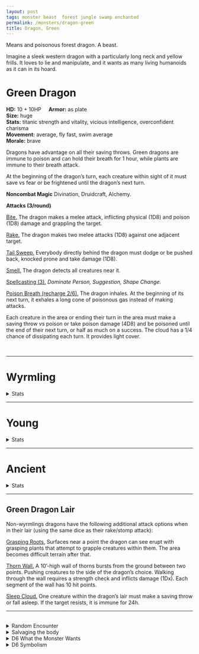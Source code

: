 ```yaml
---
layout: post
tags: monster beast  forest jungle swamp enchanted
permalink: /monsters/dragon-green
title: Dragon, Green
---
```


Means and poisonous forest dragon. A beast.

Imagine a sleek western dragon with a particularly long neck and yellow frills. It loves to lie and manipulate, and it wants as many living humanoids as it can in its hoard.

# Green Dragon

**HD:** 10 + 10HP  &nbsp; &nbsp;  **Armor:** as plate <br>
**Size:** huge <br>
**Stats:** titanic strength and vitality, vicious intelligence, overconfident charisma<br>
**Movement:** average, fly fast, swim average <br>
**Morale:** brave <br>

Dragons have advantage on all their saving throws. Green dragons are immune to poison and can hold their breath for 1 hour, while plants are immune to their breath attack.

At the beginning of the dragon’s turn, each creature within sight of it must save vs fear or be frightened until the dragon’s next turn.

**Noncombat Magic**
Divination, Druidcraft, Alchemy.

**Attacks (3/round)**

<ins>Bite.</ins> The dragon makes a melee attack, inflicting physical (1D8) and poison (1D8) damage and grappling the target.

<ins>Rake.</ins> The dragon makes two melee attacks (1D8) against one adjacent target.

<ins>Tail Sweep.</ins> Everybody directly behind the dragon must dodge or be pushed back, knocked prone and take damage (1D8).

<ins>Smell.</ins> The dragon detects all creatures near it.

<ins>Spellcasting (3).</ins> *Dominate Person, Suggestion, Shape Change.*

<ins>Poison Breath (recharge 2/6).</ins> The dragon inhales. At the beginning of its next turn, it exhales a long cone of poisonous gas instead of making attacks.

Each creature in the area or ending their turn in the area must make a saving throw vs poison or take poison damage (4D8) and be poisoned until the end of their next turn, or half as much on a success. The cloud has a 1/4 chance of dissipating each turn. It provides light cover.

<br>

---

# Wyrmling
<details markdown="1">
<summary>Stats</summary>
**HD:** 3 + 3HP  &nbsp; &nbsp;  **Armor:** as mail <br>
**Size:** medium <br>
**Stats:** strong and sly<br>
**Movement:** average, fly fast, swim average <br>
**Morale:** brave <br>

Dragons have advantage on all their saving throws. Green dragons are immune to poison and can hold their breath for 1 hour, while plants are immune to their breath attack.

**Attacks (1/round)**

<ins>Bite.</ins> The dragon makes a melee attack, inflicting physical (1D6) and poison (1D4) damage and grappling the target.

<ins>Rake.</ins> The dragon makes two melee attacks (1D6) against one adjacent target.

<ins>Smell.</ins> The dragon detects all creatures near it.

<ins>Poison Breath (recharge 2/6).</ins> The dragon inhales. At the beginning of its next turn, it exhales a small cone of poisonous gas instead of making attacks.

Each creature in the area or ending their turn in the area must make a saving throw vs poison or take poison damage (4D4) and be poisoned until the end of their next turn, or half as much on a success. The cloud has a 1/4 chance of dissipating each turn. It provides light cover.
</details>

---

# Young
<details markdown="1">
<summary>Stats</summary>
**HD:** 6 + 6HP  &nbsp; &nbsp;  **Armor:** as plate <br>
**Size:** large <br>
**Stats:** strong, sly, sturdy and charismatic<br>
**Movement:** average, fly fast, swim average <br>
**Morale:** brave <br>

Dragons have advantage on all their saving throws. Green dragons are immune to poison and can hold their breath for 1 hour, while plants are immune to their breath attack.

**Attacks (2/round)**

<ins>Bite.</ins> The dragon makes a melee attack, inflicting physical (1D6) and poison (1D6) damage and grappling the target.

<ins>Rake.</ins> The dragon makes two melee attacks (1D6) against one adjacent target.

<ins>Tail Sweep.</ins> Everybody directly behind the dragon must dodge or be pushed back, knocked prone and take damage (1D6).

<ins>Smell.</ins> The dragon detects all creatures near it.

<ins>Spellcasting (3).</ins> *Dominate Person, Suggestion.*

<ins>Poison Breath (recharge 2/6).</ins> The dragon inhales. At the beginning of its next turn, it exhales a short cone of poisonous gas instead of making attacks.

Each creature in the area or ending their turn in the area must make a saving throw vs poison or take poison damage (4D6) and be poisoned until the end of their next turn, or half as much on a success. The cloud has a 1/4 chance of dissipating each turn. It provides light cover.
</details>

 ---

# Ancient
<details markdown="1">
<summary>Stats</summary>
**HD:** 10 + 30HP  &nbsp; &nbsp;  **Armor:** as plate <br>
**Size:** gargantuan <br>
**Stats:** epic<br>
**Movement:** average, fly fast, swim average <br>
**Morale:** brave <br>

Dragons have advantage on all their saving throws. Green dragons are immune to poison and can hold their breath for 1 hour, while plants are immune to their breath attack.

At the beginning of the dragon’s turn, each creature within sight of it must save vs fear or be frightened until the dragon’s next turn.

The dragon’s wings spread poisonous gas as it moves, leaving a trail of gas. Each creature chasing the dragon or ending their turn close to it must make a saving throw vs poison or take poison damage (1D10) and be poisoned until the end of their next turn. The cloud has a 1/4 chance of dissipating each turn. It provides light cover.

**Attacks (3/round)**

<ins>Bite.</ins> The dragon makes a melee attack, inflicting physical (1D10) and poison (1D10) damage and grappling the target.

<ins>Stomp.</ins> The dragon stomps two targets adjacent to each other. They take damage (1D10) if they fail to dodge. This attack does double damage to objects.

<ins>Tail Sweep.</ins> Everybody directly behind the dragon must dodge or be pushed back, knocked prone and take damage (1D10).

<ins>Swallow.</ins> The dragon throws one grappled target into the air and swallows it if it fails to dodge it. The swallowed creature is blinded, can't breathe and takes poison damage (1D10) at the beginning of each of its turns.

<ins>Smell.</ins> The dragon detects all creatures near it.

<ins>Spellcasting (4).</ins> *Dominate Person, Plant Growth, Suggestion, Shape Change.*

<ins>Poison Breath (recharge 2/6).</ins> The dragon inhales. At the beginning of its next turn, it exhales a short cone of poisonous gas instead of making attacks.

Each creature in the area or ending their turn in the area must make a saving throw vs poison or take poison damage (4D10) and be poisoned until the end of their next turn, or half as much on a success. The cloud has a 1/4 chance of dissipating each turn. It provides light cover.
</details>

 ---

## Green Dragon Lair

Non-wyrmlings dragons have the following additional attack options when in their lair (using the same dice as their rake/stomp attack):

<ins>Grasping Roots.</ins> Surfaces near a point the dragon can see erupt with grasping plants that attempt to grapple creatures within them. The area becomes difficult terrain after that.

<ins>Thorn Wall.</ins> A 10’-high wall of thorns bursts from the ground between two points. Pushing creatures to the side of the dragon’s choice. Walking through the wall requires a strength check and inflicts damage (1Dx). Each segment of the wall has 10 hit points.

<ins>Sleep Cloud.</ins> One creature within the dragon’s lair must make a saving throw or fall asleep. If the target resists, it is immune for 24h.

 ---

<br>

<details markdown="1">
<summary>Random Encounter</summary>
1. **Monster:** 1 green dragon.
1. **Lair:** Thickets maze. <br>    &nbsp; OR <br>    **Omen:** Your nose hair curls from an acrid, toxic smell.
1. **Spoor:** Recently overgrown with thorns.
1. **Tracks:** Green mist. Smells bitter.
1. **Trace:** Thorns everywhere.
1. **Trace:** No wildlife, only plants.
</details>

<details markdown="1">
<summary>Salvaging the body</summary>
The scales of any dragon are highly valuable and used in many legendary armors. The poison of a green dragon makes potent bombs and pesticide.

<span class="alchemy">**Green Dragon's Breath**. Poison. Save or die. Becomes gaseous upon contact with air. Does not affect plants.</span>

</details>

<details markdown="1">
<summary>D6 What the Monster Wants</summary>

1. New humanoid pets.
1. The demise of another dragon.
1. For a local noble to be punished on it's daughter's wedding.
1. The collapse of the local elven enclave.
1. Slaves.
1. It has discovered its pesticide breath's agro-industrial potential. It has a megafarm that pollutes the rest of the land.
</details>
<details markdown="1">
<summary>D6 Symbolism</summary>
In local cultures, it is a symbol of ...

1. Death
1. Forest
1. Witches
1. Politics
1. Sleep
1. Sacred
</details>
